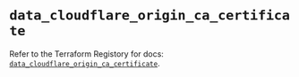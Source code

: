 # `data_cloudflare_origin_ca_certificate`

Refer to the Terraform Registory for docs: [`data_cloudflare_origin_ca_certificate`](https://registry.terraform.io/providers/cloudflare/cloudflare/4.21.0/docs/data-sources/origin_ca_certificate).
